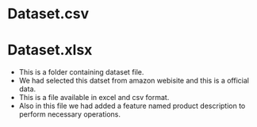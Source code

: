 # Dataset.csv
# Dataset.xlsx

- This is a folder containing dataset file.
- We had selected this datset from amazon webisite and this is a official data.
- This is a file available in excel and csv format.
- Also in this file we had added a feature named product description to perform necessary operations.
